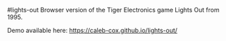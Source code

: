 #lights-out
Browser version of the Tiger Electronics game Lights Out from 1995.

Demo available here: https://caleb-cox.github.io/lights-out/
